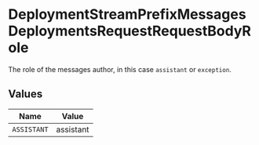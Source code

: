 # DeploymentStreamPrefixMessagesDeploymentsRequestRequestBodyRole

The role of the messages author, in this case `assistant` or `exception`.


## Values

| Name        | Value       |
| ----------- | ----------- |
| `ASSISTANT` | assistant   |